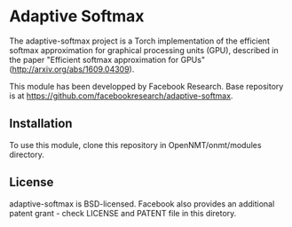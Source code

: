 # Adaptive Softmax
The adaptive-softmax project is a Torch implementation of the efficient softmax
approximation for graphical processing units (GPU), described in the paper
"Efficient softmax approximation for GPUs" (http://arxiv.org/abs/1609.04309).

This module has been developped by Facebook Research. Base repository is at
https://github.com/facebookresearch/adaptive-softmax.

## Installation

To use this module, clone this repository in OpenNMT/onmt/modules directory.

## License

adaptive-softmax is BSD-licensed. Facebook also provides an additional patent grant -
check LICENSE and PATENT file in this diretory.
